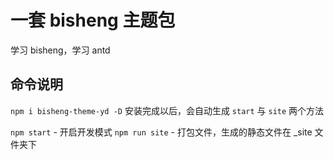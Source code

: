 # 一套 bisheng 主题包

学习 bisheng，学习 antd

## 命令说明

`npm i bisheng-theme-yd -D` 安装完成以后，会自动生成 `start` 与 `site` 两个方法

`npm start` - 开启开发模式
`npm run site` - 打包文件，生成的静态文件在 _site 文件夹下
